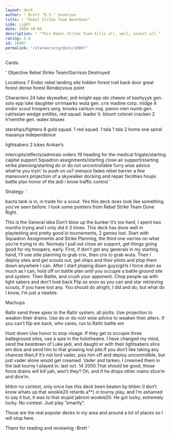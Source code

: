 ```yaml
---
layout: deck
author: ! Brett "B.S." Severson
title: ! "Rebel Strike Team Beatdown"
side: Light
date: 2000-10-04
description: ! "This Rebel Strike Team kills all, well, almost all."
rating: 4.0
id: 10907
permalink: "/starwarsccg/deck/10907"
---
```

Cards: 

'
Objective
Rebel Strike Team/Garrison Destroyed

Locations 7
Endor
rebel landing site
hidden forest trail
back door
great forest
dense forest
Rendezvous point

Characters 24
luke skywalker, jedi knight
epp obi
chewie of kashyyyk
gen. solo
epp luke
daughter
orrimaarko
wuta
gen. crix madine
corp. midge
4 endor scout troopers
serg. brooks carlson
maj. panno
nien numb
gen. calrissian
wedge antilles, red squad. leader
lt. blount
colonel cracken
2 h’nemthe
gen. walex blissex

starships/fighters 8
gold squad. 1
red squad. 1
tala 1
tala 2
home one
spiral
masanya
independence

lightsabers 2
lukes
Anikan’s

interrupts/effects/admirals orders 19
heading for the medical frigate/starting
capital support
Squadron assignments/starting
close air support/starting
strike planning/starting
do or do not
uncontrollable furry
wise advice
what’re you tryin’ to push on us?
menace fades
rebel barrier
a few maneuvers
projection of a skywalker
docking and repair facilities
houjix
battle plan
honor of the jedi
i know
traffic control '

Strategy: '

bacta tank is in, in trade for a scout. Yes this deck does look like something you’ve seen before. I took some pointers from Rebel Strike Team Done Right.

This is the General idea
Don’t blow up the bunker It’s too hard, I spent two months trying and I only did it 3 times. This deck has done well in playtesting and pretty good in tournements, 2 games lost. Start with Squadron Assignments and Strike Planning, the third one varries on what you’re trying to do. Normaly I pull out close air support, get things going good for my troopers, early. First, if don’t get any generals in my starting hand, I’ll use stile planning to grab crix, then crix to grab wuta. Then I deploy sites and get scouts out, get ships and their pilots and plop them down anywhere I can. After I start ploping down guys/girls I force drain as much as I can, hold off on battle plan until you occupie a battle ground site and system. Then Battle, and crush your apponent. Chop people up with light sabers and don’t look back Flip as soon as you can and star retrieving scouts, if you have lost any. You should do alright, I did and do, but what do I know, I’m just a newbie.

Machups

Raltir
send three spies to the Raltir system, all piolts. Use projection to weaken their drains. Use do or do not/ wise advice to weaken their alters. If you can’t flip em back, who cares, run to Raltir battle em

Hunt down
Use honor to stop visage. If they get to occupie three batleground sites, use a spie in the holotheatre. I have changed my mind, send the beatdown of Luke jedi, and daught er with their lightsabers slice em dice and send him to that growing lost pile.If you don’t like taking any chances then,if it’s not lord vader, piss him off and deploy uncontrollble, but just vader alone would get creamed. Vader and tarken, I creamed them in the last tourny I played in. last oct. 14 2000.That should be good, those force drains will kill yah, won’t they? Oh, and if he  drops other mains slice’m and dice’m.

bhbm
no contest, only once has this deck been beaten by bhbm (I don’t know whats up that wookie20 retards a**) in tourny play, and I’m ashamed to say it but, it was to that stupid jabroni wookie20. He got lucky, extremely lucky. No contest. Just play ”smartly”.

Those are the real popular decks in my area and around a lot of places so I will stop here.

Thanx for reading and reviewing
-Brett	 '
